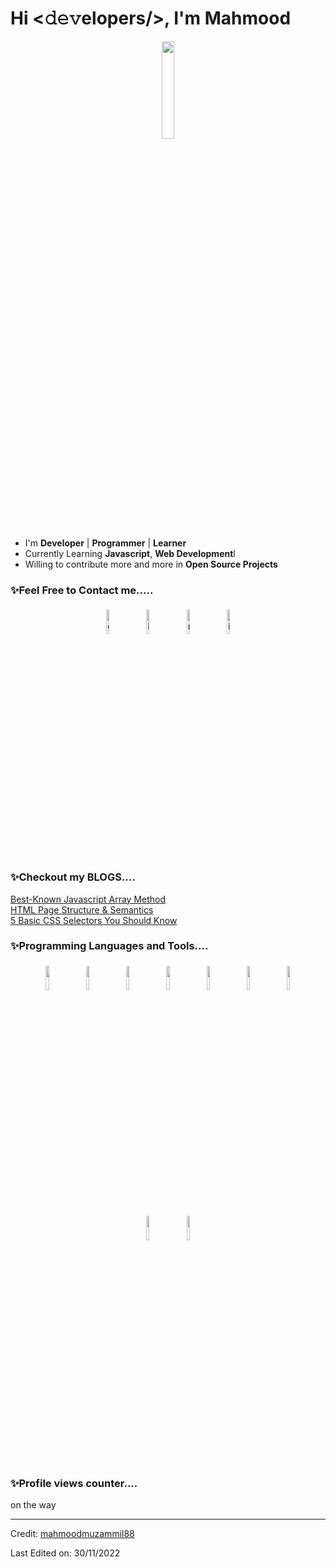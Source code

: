 # Hi <𝚍𝚎𝚟elopers/>, I'm Mahmood 
<p align="center">
<img width="20%" src="https://img.icons8.com/ios-filled/96/000000/programming.png"/>
</p>


- I'm **Developer** | **Programmer** | **Learner**
- Currently Learning **Javascript**, **Web Development**l
- Willing to contribute more and more in **Open Source Projects**


### ✨Feel Free to Contact me.....

<p align="center">
	<a href="https://github.com/mahmoodmuzammil88"><img alt="github" width="10%" style="padding:5px" src="https://img.icons8.com/clouds/100/000000/github.png"/></a>
	<a href="https://www.linkedin.com/in/mohammed-mahmood-ali-muzammil-467947220/"><img alt="linkedin" width="10%" style="padding:5px" src="https://img.icons8.com/clouds/100/000000/linkedin.png"/></a>
	<a href="mailto:muzammil9676@gmail.com"><img alt="mail" width="10%" style="padding:5px" src="https://img.icons8.com/clouds/100/000000/email.png"/></a>
	<a href="https://www.instagram.com/mahmood_ali24/"><img alt="instagram" width="10%" style="padding:5px" src="https://img.icons8.com/clouds/100/000000/instagram.png"/></a>
</p>


### ✨Checkout my BLOGS....
<a href="https://medium.com/@mahmood9676/best-known-javascript-array-method-7effe7d303c1">Best-Known Javascript Array Method</a><br />
<a href="https://medium.com/@mahmood9676/html-why-its-a-must-use-6a19ffd12c36">HTML Page Structure & Semantics</a><br />
<a href="https://medium.com/@mahmood9676/5-basic-css-selectors-you-should-know-de14e1faedd0">5 Basic CSS Selectors You Should Know</a><br />
### ✨Programming Languages and Tools....

<p align="center">
		<img width="10%" style="padding:5px" src="https://img.icons8.com/color/144/000000/javascript.png"/>
<!-- 	<img width="10%" style="padding:5px" src="https://img.icons8.com/color/144/000000/python.png"/> -->
<!-- 	<img width="10%" style="padding:5px" src="https://img.icons8.com/color/144/000000/github.png"/> -->
  	<img width="10%" style="padding:5px" src="https://img.icons8.com/color/144/000000/html.png"/>
	  	<img width="10%" style="padding:5px" src="https://img.icons8.com/color/144/000000/css3.png"/>
  	<img width="10%" style="padding:5px" src="https://img.icons8.com/color/144/000000/linux.png"/>
			<img width="10%" style="padding:5px" src="https://img.icons8.com/color/144/000000/git.png"/>
		<img width="10%" style="padding:5px" src="https://img.icons8.com/color/144/000000/mongodb.png"/>
  	<img width="10%" style="padding:5px" src="https://img.icons8.com/color/144/000000/nodejs.png"/>
        <img width="10%" style="padding:5px" src="https://img.icons8.com/color/144/000000/figma.png"/>
	  	<img width="10%" style="padding:5px" src="https://img.icons8.com/color/144/000000/bootstrap.png"/>
</p>

### ✨Profile views counter....
on the way
<!-- ![Visitor Count](https://profile-counter.glitch.me/{imakash3011}/count.svg) -->


----
Credit: [mahmoodmuzammil88](https://github.com/mahmoodmuzammil88)

Last Edited on: 30/11/2022
